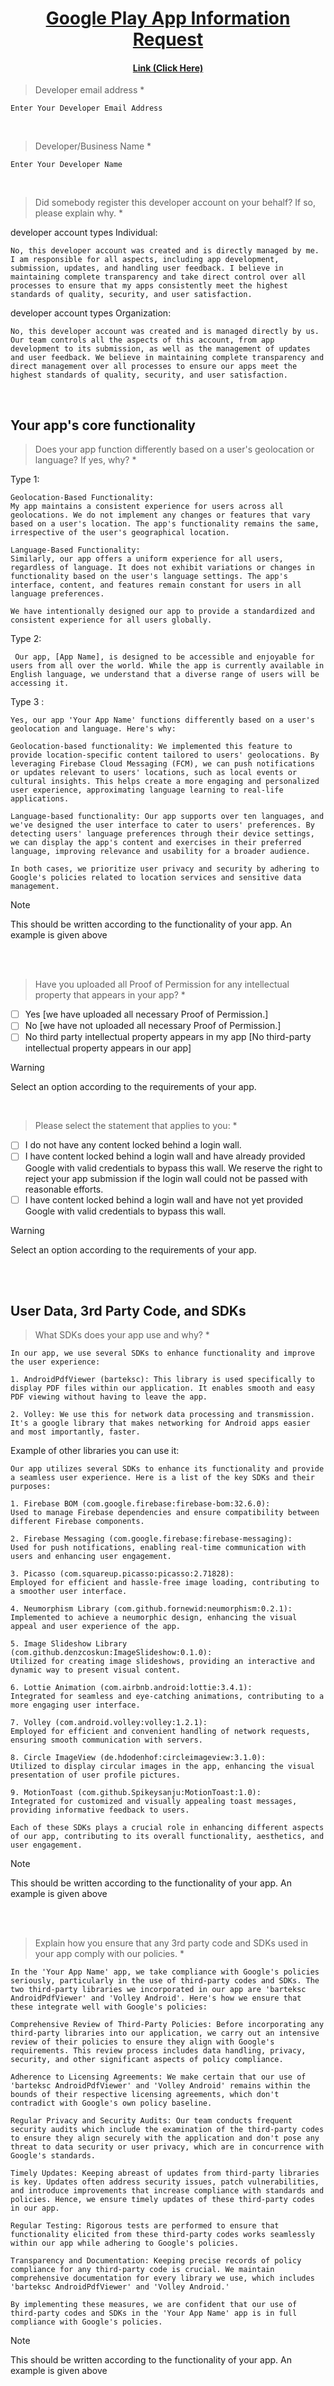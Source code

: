 <h1 align= 'center'><a href="https://support.google.com/googleplay/android-developer/contact/play_information_request">Google Play App Information Request</a></h1> <be>
<h4 align= 'center'><a href="https://support.google.com/googleplay/android-developer/contact/play_information_request">Link (Click Here)</a></h4>



> Developer email address *
```
Enter Your Developer Email Address
```
<br>

> Developer/Business Name *
```
Enter Your Developer Name
```
<br>

> Did somebody register this developer account on your behalf? If so, please explain why. *

 developer account types Individual:
```
No, this developer account was created and is directly managed by me. I am responsible for all aspects, including app development, submission, updates, and handling user feedback. I believe in maintaining complete transparency and take direct control over all processes to ensure that my apps consistently meet the highest standards of quality, security, and user satisfaction.
```
developer account types Organization:
```
No, this developer account was created and is managed directly by us. Our team controls all the aspects of this account, from app development to its submission, as well as the management of updates and user feedback. We believe in maintaining complete transparency and direct management over all processes to ensure our apps meet the highest standards of quality, security, and user satisfaction.
```
<br>

## Your app's core functionality
> Does your app function differently based on a user's geolocation or language? If yes, why? *

Type 1:
```
Geolocation-Based Functionality:
My app maintains a consistent experience for users across all geolocations. We do not implement any changes or features that vary based on a user's location. The app's functionality remains the same, irrespective of the user's geographical location.

Language-Based Functionality:
Similarly, our app offers a uniform experience for all users, regardless of language. It does not exhibit variations or changes in functionality based on the user's language settings. The app's interface, content, and features remain constant for users in all language preferences.

We have intentionally designed our app to provide a standardized and consistent experience for all users globally.
```

Type 2:
```
 Our app, [App Name], is designed to be accessible and enjoyable for users from all over the world. While the app is currently available in English language, we understand that a diverse range of users will be accessing it.
```
Type 3 :
```
Yes, our app 'Your App Name' functions differently based on a user's geolocation and language. Here's why:

Geolocation-based functionality: We implemented this feature to provide location-specific content tailored to users' geolocations. By leveraging Firebase Cloud Messaging (FCM), we can push notifications or updates relevant to users' locations, such as local events or cultural insights. This helps create a more engaging and personalized user experience, approximating language learning to real-life applications.

Language-based functionality: Our app supports over ten languages, and we've designed the user interface to cater to users' preferences. By detecting users' language preferences through their device settings, we can display the app's content and exercises in their preferred language, improving relevance and usability for a broader audience.

In both cases, we prioritize user privacy and security by adhering to Google's policies related to location services and sensitive data management.
```
> [!NOTE]
> This should be written according to the functionality of your app. An example is given above

<be>
<br>
<br>

> Have you uploaded all Proof of Permission for any intellectual property that appears in your app? *
- [ ] Yes   [we have uploaded all necessary Proof of Permission.]
- [ ] No    [we have not uploaded all necessary Proof of Permission.]
- [ ] No third party intellectual property appears in my app   [No third-party intellectual property appears in our app]

> [!WARNING]
> Select an option according to the requirements of your app.

<br>

> Please select the statement that applies to you: *
- [ ] I do not have any content locked behind a login wall.
- [ ] I have content locked behind a login wall and have already provided Google with valid credentials to bypass this wall. We reserve the right to reject your app submission if the login wall could not be passed with reasonable efforts.
- [ ] I have content locked behind a login wall and have not yet provided Google with valid credentials to bypass this wall.

> [!WARNING]
> Select an option according to the requirements of your app.

<br><br>

## User Data, 3rd Party Code, and SDKs
> What SDKs does your app use and why? *
```
In our app, we use several SDKs to enhance functionality and improve the user experience:

1. AndroidPdfViewer (barteksc): This library is used specifically to display PDF files within our application. It enables smooth and easy PDF viewing without having to leave the app.

2. Volley: We use this for network data processing and transmission. It's a google library that makes networking for Android apps easier and most importantly, faster.
```

Example of other libraries you can use it:
```
Our app utilizes several SDKs to enhance its functionality and provide a seamless user experience. Here is a list of the key SDKs and their purposes:

1. Firebase BOM (com.google.firebase:firebase-bom:32.6.0):
Used to manage Firebase dependencies and ensure compatibility between different Firebase components.

2. Firebase Messaging (com.google.firebase:firebase-messaging):
Used for push notifications, enabling real-time communication with users and enhancing user engagement.

3. Picasso (com.squareup.picasso:picasso:2.71828):
Employed for efficient and hassle-free image loading, contributing to a smoother user interface.

4. Neumorphism Library (com.github.fornewid:neumorphism:0.2.1):
Implemented to achieve a neumorphic design, enhancing the visual appeal and user experience of the app.

5. Image Slideshow Library (com.github.denzcoskun:ImageSlideshow:0.1.0):
Utilized for creating image slideshows, providing an interactive and dynamic way to present visual content.

6. Lottie Animation (com.airbnb.android:lottie:3.4.1):
Integrated for seamless and eye-catching animations, contributing to a more engaging user interface.

7. Volley (com.android.volley:volley:1.2.1):
Employed for efficient and convenient handling of network requests, ensuring smooth communication with servers.

8. Circle ImageView (de.hdodenhof:circleimageview:3.1.0):
Utilized to display circular images in the app, enhancing the visual presentation of user profile pictures.

9. MotionToast (com.github.Spikeysanju:MotionToast:1.0):
Integrated for customized and visually appealing toast messages, providing informative feedback to users.

Each of these SDKs plays a crucial role in enhancing different aspects of our app, contributing to its overall functionality, aesthetics, and user engagement.
```
> [!NOTE]
> This should be written according to the functionality of your app. An example is given above

<be>
<br>
<br>

> Explain how you ensure that any 3rd party code and SDKs used in your app comply with our policies. *
```
In the 'Your App Name' app, we take compliance with Google's policies seriously, particularly in the use of third-party codes and SDKs. The two third-party libraries we incorporated in our app are 'barteksc AndroidPdfViewer' and 'Volley Android'. Here's how we ensure that these integrate well with Google's policies:

Comprehensive Review of Third-Party Policies: Before incorporating any third-party libraries into our application, we carry out an intensive review of their policies to ensure they align with Google's requirements. This review process includes data handling, privacy, security, and other significant aspects of policy compliance.

Adherence to Licensing Agreements: We make certain that our use of 'barteksc AndroidPdfViewer' and 'Volley Android' remains within the bounds of their respective licensing agreements, which don't contradict with Google's own policy baseline.

Regular Privacy and Security Audits: Our team conducts frequent security audits which include the examination of the third-party codes to ensure they align securely with the application and don't pose any threat to data security or user privacy, which are in concurrence with Google's standards.

Timely Updates: Keeping abreast of updates from third-party libraries is key. Updates often address security issues, patch vulnerabilities, and introduce improvements that increase compliance with standards and policies. Hence, we ensure timely updates of these third-party codes in our app.

Regular Testing: Rigorous tests are performed to ensure that functionality elicited from these third-party codes works seamlessly within our app while adhering to Google's policies.

Transparency and Documentation: Keeping precise records of policy compliance for any third-party code is crucial. We maintain comprehensive documentation for every library we use, which includes 'barteksc AndroidPdfViewer' and 'Volley Android.'

By implementing these measures, we are confident that our use of third-party codes and SDKs in the 'Your App Name' app is in full compliance with Google's policies.
```

> [!NOTE]
> This should be written according to the functionality of your app. An example is given above

<be>
<br>
<br>

